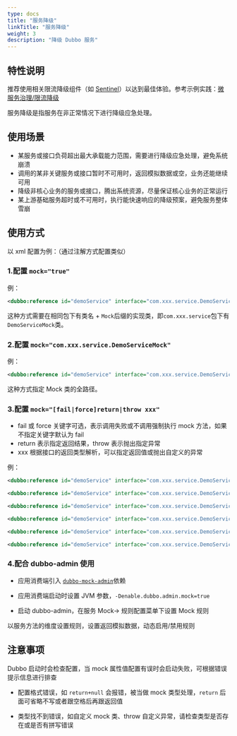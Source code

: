 ```yaml
---
type: docs
title: "服务降级"
linkTitle: "服务降级"
weight: 3
description: "降级 Dubbo 服务"
---
```


## 特性说明
推荐使用相关限流降级组件（如 [Sentinel](https://sentinelguard.io/zh-cn/docs/open-source-framework-integrations.html)）以达到最佳体验。参考示例实践：[微服务治理/限流降级](/zh-cn/overview/tasks/ecosystem/rate-limit/)

服务降级是指服务在非正常情况下进行降级应急处理。

## 使用场景

- 某服务或接口负荷超出最大承载能力范围，需要进行降级应急处理，避免系统崩溃
- 调用的某非关键服务或接口暂时不可用时，返回模拟数据或空，业务还能继续可用
- 降级非核心业务的服务或接口，腾出系统资源，尽量保证核心业务的正常运行
- 某上游基础服务超时或不可用时，执行能快速响应的降级预案，避免服务整体雪崩

## 使用方式

以 xml 配置为例：（通过注解方式配置类似）

### 1.配置 `mock="true"`
例：
```xml
<dubbo:reference id="demoService" interface="com.xxx.service.DemoService" mock="true" />
```
这种方式需要在相同包下有类名 + `Mock`后缀的实现类，即`com.xxx.service`包下有`DemoServiceMock`类。

### 2.配置 `mock="com.xxx.service.DemoServiceMock"`
例：
```xml
<dubbo:reference id="demoService" interface="com.xxx.service.DemoService" mock="com.xxx.service.DemoServiceMock" />
```
这种方式指定 Mock 类的全路径。

### 3.配置 `mock="[fail|force]return|throw xxx"`

* fail 或 force 关键字可选，表示调用失败或不调用强制执行 mock 方法，如果不指定关键字默认为 fail
* return 表示指定返回结果，throw 表示抛出指定异常
* xxx 根据接口的返回类型解析，可以指定返回值或抛出自定义的异常

例：
```xml
<dubbo:reference id="demoService" interface="com.xxx.service.DemoService" mock="return" />
```

```xml
<dubbo:reference id="demoService" interface="com.xxx.service.DemoService" mock="return null" />
```

```xml
<dubbo:reference id="demoService" interface="com.xxx.service.DemoService" mock="fail:return aaa" />
```

```xml
<dubbo:reference id="demoService" interface="com.xxx.service.DemoService" mock="force:return true" />
```

```xml
<dubbo:reference id="demoService" interface="com.xxx.service.DemoService" mock="fail:throw" />
```

```xml
<dubbo:reference id="demoService" interface="com.xxx.service.DemoService" mock="force:throw java.lang.NullPointException" />
```

### 4.配合 dubbo-admin 使用

* 应用消费端引入 <a href="https://github.com/apache/dubbo-spi-extensions/tree/master/dubbo-mock-extensions" target="_blank">`dubbo-mock-admin`</a>依赖

* 应用消费端启动时设置 JVM 参数，`-Denable.dubbo.admin.mock=true`

* 启动 dubbo-admin，在服务 Mock-> 规则配置菜单下设置 Mock 规则

以服务方法的维度设置规则，设置返回模拟数据，动态启用/禁用规则
 
## 注意事项

Dubbo 启动时会检查配置，当 mock 属性值配置有误时会启动失败，可根据错误提示信息进行排查

- 配置格式错误，如 `return+null` 会报错，被当做 mock 类型处理，`return` 后面可省略不写或者跟空格后再跟返回值

- 类型找不到错误，如自定义 mock 类、throw 自定义异常，请检查类型是否存在或是否有拼写错误
